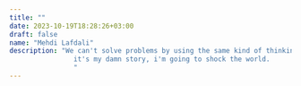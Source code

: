 ```yaml
---
title: ""
date: 2023-10-19T18:28:26+03:00
draft: false
name: "Mehdi Lafdali"
description: "We can't solve problems by using the same kind of thinking we used when we created them.
                it's my damn story, i'm going to shock the world. 
                "
---
```


